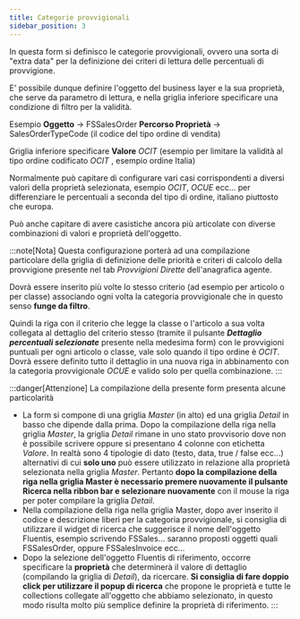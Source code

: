 ```yaml
---
title: Categorie provvigionali
sidebar_position: 3
---
```


In questa form si definisco le categorie provvigionali, ovvero una sorta di "extra data" per la definizione dei criteri di lettura delle percentuali di provvigione.

E' possibile dunque definire l'oggetto del business layer e la sua proprietà, che serve da parametro di lettura, e nella griglia inferiore specificare una condizione di filtro per la validità.

Esempio **Oggetto** -> FSSalesOrder
**Percorso Proprietà** -> SalesOrderTypeCode (il codice del tipo ordine di vendita)

Griglia inferiore specificare **Valore** *OCIT* (esempio per limitare la validità al tipo ordine codificato *OCIT* , esempio ordine Italia)

Normalmente può capitare di configurare vari casi corrispondenti a diversi valori della proprietà selezionata, esempio *OCIT*, *OCUE* ecc... per differenziare le percentuali a seconda del tipo di ordine, italiano piuttosto che europa.

Può anche capitare di avere casistiche ancora più articolate con diverse combinazioni di valori e proprietà dell'oggetto.


:::note[Nota]
Questa configurazione porterà ad una compilazione particolare della griglia di definizione delle priorità e criteri di calcolo della provvigione presente nel tab *Provvigioni Dirette* dell'anagrafica agente.

Dovrà essere inserito più volte lo stesso criterio (ad esempio per articolo o per classe) associando ogni volta la categoria provvigionale che in questo senso **funge da filtro**.

Quindi la riga con il criterio che legge la classe o l'articolo a sua volta collegata al dettaglio del criterio stesso (tramite il pulsante ***Dettaglio percentuali selezionate*** presente nella medesima form) con le provvigioni puntuali per ogni articolo o classe, vale solo quando il tipo ordine è *OCIT*.
Dovrà essere definito tutto il dettaglio in una nuova riga in abbinamento con la categoria provvigionale *OCUE* e valido solo per quella combinazione.
:::

:::danger[Attenzione]
La compilazione della presente form presenta alcune particolarità
- La form si compone di una griglia *Master* (in alto) ed una griglia *Detail* in basso che dipende dalla prima. Dopo la compilazione della riga nella griglia *Master*, la griglia *Detail* rimane in uno stato provvisorio dove non è possibile scrivere oppure si presentano 4 colonne con etichetta *Valore*. In realtà sono 4 tipologie di dato (testo, data, true / false ecc...) alternativi di cui **solo uno** può essere utilizzato in relazione alla proprietà selezionata nella griglia *Master*. Pertanto **dopo la compilazione della riga nella griglia Master è necessario premere nuovamente il pulsante Ricerca nella ribbon bar e selezionare nuovamente** con il mouse la riga per poter compilare la griglia *Detail*.
- Nella compilazione della riga nella griglia Master, dopo aver inserito il codice e descrizione liberi per la categoria provvigionale, si consiglia di utilizzare il widget di ricerca che suggerisce il nome dell'oggetto Fluentis, esempio scrivendo FSSales... saranno proposti oggetti quali FSSalesOrder, oppure FSSalesInvoice ecc...
- Dopo la selezione dell'oggetto Fluentis di riferimento, occorre specificare la **proprietà** che determinerà il valore di dettaglio (compilando la griglia di *Detail*), da ricercare. **Si consiglia di fare doppio click per utilizzare il popup di ricerca** che propone le proprietà e tutte le collections collegate all'oggetto che abbiamo selezionato, in questo modo risulta molto più semplice definire la proprietà di riferimento.
:::